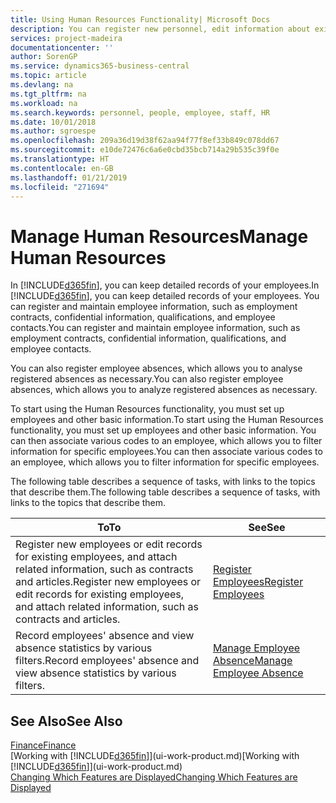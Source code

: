 ```yaml
---
title: Using Human Resources Functionality| Microsoft Docs
description: You can register new personnel, edit information about existing staff, and record and analyse absence.
services: project-madeira
documentationcenter: ''
author: SorenGP
ms.service: dynamics365-business-central
ms.topic: article
ms.devlang: na
ms.tgt_pltfrm: na
ms.workload: na
ms.search.keywords: personnel, people, employee, staff, HR
ms.date: 10/01/2018
ms.author: sgroespe
ms.openlocfilehash: 209a36d19d38f62aa94f77f8ef33b849c078dd67
ms.sourcegitcommit: e10de72476c6a6e0cbd35bcb714a29b535c39f0e
ms.translationtype: HT
ms.contentlocale: en-GB
ms.lasthandoff: 01/21/2019
ms.locfileid: "271694"
---
```

# <a name="manage-human-resources"></a><span data-ttu-id="ec4ee-103">Manage Human Resources</span><span class="sxs-lookup"><span data-stu-id="ec4ee-103">Manage Human Resources</span></span>
<span data-ttu-id="ec4ee-104">In [!INCLUDE[d365fin](includes/d365fin_md.md)], you can keep detailed records of your employees.</span><span class="sxs-lookup"><span data-stu-id="ec4ee-104">In [!INCLUDE[d365fin](includes/d365fin_md.md)], you can keep detailed records of your employees.</span></span> <span data-ttu-id="ec4ee-105">You can register and maintain employee information, such as employment contracts, confidential information, qualifications, and employee contacts.</span><span class="sxs-lookup"><span data-stu-id="ec4ee-105">You can register and maintain employee information, such as employment contracts, confidential information, qualifications, and employee contacts.</span></span>

<span data-ttu-id="ec4ee-106">You can also register employee absences, which allows you to analyse registered absences as necessary.</span><span class="sxs-lookup"><span data-stu-id="ec4ee-106">You can also register employee absences, which allows you to analyze registered absences as necessary.</span></span>

<span data-ttu-id="ec4ee-107">To start using the Human Resources functionality, you must set up employees and other basic information.</span><span class="sxs-lookup"><span data-stu-id="ec4ee-107">To start using the Human Resources functionality, you must set up employees and other basic information.</span></span> <span data-ttu-id="ec4ee-108">You can then associate various codes to an employee, which allows you to filter information for specific employees.</span><span class="sxs-lookup"><span data-stu-id="ec4ee-108">You can then associate various codes to an employee, which allows you to filter information for specific employees.</span></span>

<span data-ttu-id="ec4ee-109">The following table describes a sequence of tasks, with links to the topics that describe them.</span><span class="sxs-lookup"><span data-stu-id="ec4ee-109">The following table describes a sequence of tasks, with links to the topics that describe them.</span></span>

| <span data-ttu-id="ec4ee-110">To</span><span class="sxs-lookup"><span data-stu-id="ec4ee-110">To</span></span> | <span data-ttu-id="ec4ee-111">See</span><span class="sxs-lookup"><span data-stu-id="ec4ee-111">See</span></span> |
| --- | --- |
| <span data-ttu-id="ec4ee-112">Register new employees or edit records for existing employees, and attach related information, such as contracts and articles.</span><span class="sxs-lookup"><span data-stu-id="ec4ee-112">Register new employees or edit records for existing employees, and attach related information, such as contracts and articles.</span></span> |[<span data-ttu-id="ec4ee-113">Register Employees</span><span class="sxs-lookup"><span data-stu-id="ec4ee-113">Register Employees</span></span>](hr-how-register-employees.md) |
| <span data-ttu-id="ec4ee-114">Record employees' absence and view absence statistics by various filters.</span><span class="sxs-lookup"><span data-stu-id="ec4ee-114">Record employees' absence and view absence statistics by various filters.</span></span> |[<span data-ttu-id="ec4ee-115">Manage Employee Absence</span><span class="sxs-lookup"><span data-stu-id="ec4ee-115">Manage Employee Absence</span></span>](hr-how-manage-absence.md) |

## <a name="see-also"></a><span data-ttu-id="ec4ee-116">See Also</span><span class="sxs-lookup"><span data-stu-id="ec4ee-116">See Also</span></span>
[<span data-ttu-id="ec4ee-117">Finance</span><span class="sxs-lookup"><span data-stu-id="ec4ee-117">Finance</span></span>](finance.md)  
<span data-ttu-id="ec4ee-118">[Working with [!INCLUDE[d365fin](includes/d365fin_md.md)]](ui-work-product.md)</span><span class="sxs-lookup"><span data-stu-id="ec4ee-118">[Working with [!INCLUDE[d365fin](includes/d365fin_md.md)]](ui-work-product.md)</span></span>  
[<span data-ttu-id="ec4ee-119">Changing Which Features are Displayed</span><span class="sxs-lookup"><span data-stu-id="ec4ee-119">Changing Which Features are Displayed</span></span>](ui-experiences.md)        
